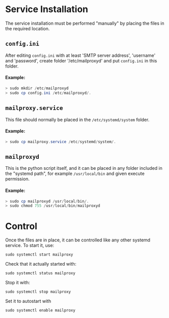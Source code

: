 # Service Installation
The service installation must be performed "manually" by placing the files in the required location.

## `config.ini`
After editing `config.ini` with at least 'SMTP server address', 'username' and 'password', create folder '/etc/mailproxyd' and put `config.ini` in this folder.

#### Example:
```powershell
> sudo mkdir /etc/mailproxyd
> sudo cp config.ini /etc/mailproxyd/.
```

## `mailproxy.service`
This file should normally be placed in the `/etc/systemd/system` folder.

#### Example:
```powershell
> sudo cp mailproxy.service /etc/systemd/system/.
```

## `mailproxyd`
This is the python script itself, and it can be placed in any folder included in the "systemd path", for example `/usr/local/bin` and given execute permission.

#### Example:
```powershell
> sudo cp mailproxyd /usr/local/bin/.
> sudo chmod 755 /usr/local/bin/mailproxyd
```

# Control
Once the files are in place, it can be controlled like any other systemd service. To start it, use:
```
sudo systemctl start mailproxy
```
Check that it actually started with:
```
sudo systemctl status mailproxy
```
Stop it with:
```
sudo systemctl stop mailproxy
```
Set it to autostart with
```
sudo systemctl enable mailproxy
```
